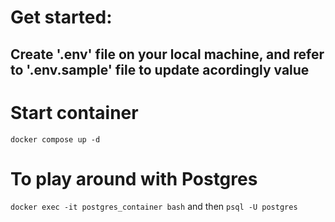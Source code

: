 # Get started:
## Create '.env' file on your local machine, and refer to '.env.sample' file to update acordingly value

# Start container
`docker compose up -d`

# To play around with Postgres
`docker exec -it postgres_container bash` and then `psql -U postgres`
